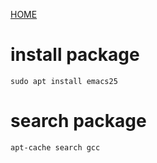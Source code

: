[HOME](../README.md)

# install package
```
sudo apt install emacs25
```

# search package
```
apt-cache search gcc
```


